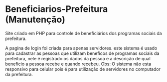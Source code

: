 # Beneficiarios-Prefeitura (Manutenção)
Site criado em PHP para controle de beneficiários dos programas sociais da prefeitura.

A pagina de login foi criada para apenas servidores. este sistema é usado para cadastrar as pessoas que utilizam beneficos de programas sociais da prefeitura, nele é registrado os dados da pessoa e a descrição de qual beneficio a pessoa recebe e quando recebeu.
Obs: O sistema não esta responsivo para celular pois é para utilização de servidores no computador da prefeitura.





